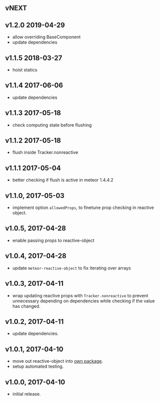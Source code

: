 ## vNEXT

## v1.2.0 2019-04-29
* allow overriding BaseComponent
* update dependencies

## v1.1.5 2018-03-27
* hoist statics

## v1.1.4 2017-06-06
* update dependencies

## v1.1.3 2017-05-18
* check computing state before flushing

## v1.1.2 2017-05-18
* flush inside Tracker.nonreactive

## v1.1.1 2017-05-04
* better checking if flush is active in meteor 1.4.4.2

## v1.1.0, 2017-05-03
* implement option `allowedProps`, to finetune prop checking in reactive object.

## v1.0.5, 2017-04-28
* enable passing props to reactive-object

## v1.0.4, 2017-04-28
* update `meteor-reactive-object` to fix iterating over arrays

## v1.0.3, 2017-04-11
* wrap updating reactive props with `Tracker.nonreactive` to prevent unnecessary depending on dependencies while checking if the value has changed.

## v1.0.2, 2017-04-11
* update dependencies.

## v1.0.1, 2017-04-10
* move out reactive-object into [own package](https://github.com/maxnowack/meteor-reactive-object).
* setup automated testing.

## v1.0.0, 2017-04-10
* initial release.
